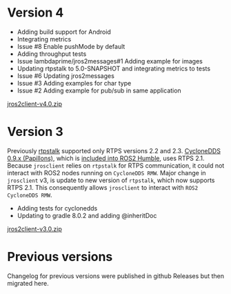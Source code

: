 # Version 4

- Adding build support for Android
- Integrating metrics
- Issue #8 Enable pushMode by default
- Adding throughput tests
- Issue lambdaprime/jros2messages#1 Adding example for images
- Updating rtpstalk to 5.0-SNAPSHOT and integrating metrics to tests
- Issue #6 Updating jros2messages
- Issue #3 Adding examples for char type
- Issue #2 Adding example for pub/sub in same application

[jros2client-v4.0.zip](https://github.com/lambdaprime/jros2client/raw/main/jros2client/release/jros2client-v4.0.zip)

# Version 3

Previously [rtpstalk](https://github.com/pinorobotics/rtpstalk) supported only RTPS versions 2.2 and 2.3. [CycloneDDS 0.9.x (Papillons)](https://github.com/eclipse-cyclonedds/cyclonedds.git), which is [included into ROS2 Humble](https://www.ros.org/reps/rep-2000.html#humble-hawksbill-may-2022-may-2027), uses RTPS 2.1. Because `jrosclient` relies on `rtpstalk` for RTPS communication, it could not interact with ROS2 nodes running on `CycloneDDS RMW`.
Major change in `jrosclient` v3, is update to new version of `rtpstalk`, which now supports RTPS 2.1. This consequently allows `jrosclient` to interact with `ROS2 CycloneDDS RMW`.

- Adding tests for cyclonedds
- Updating to gradle 8.0.2 and adding @inheritDoc

[jros2client-v3.0.zip](https://github.com/lambdaprime/jros2client/raw/main/jros2client/release/jros2client-v3.0.zip)

# Previous versions

Changelog for previous versions were published in github Releases but then migrated here.

